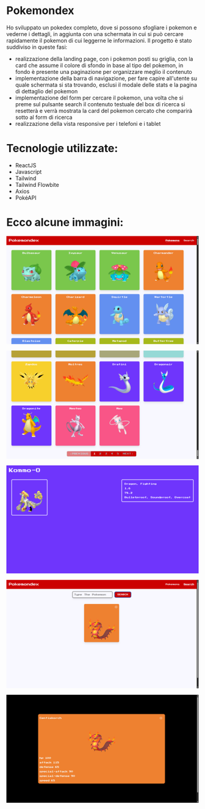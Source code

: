 # Pokemondex

Ho sviluppato un pokedex completo, dove si possono sfogliare i pokemon e vederne i dettagli, in aggiunta con una schermata in cui si può cercare rapidamente il pokemon di cui leggerne le informazioni. Il progetto è stato suddiviso in queste fasi: 
- realizzazione della landing page, con i pokemon posti su griglia, con la card che assume il colore di sfondo in base al tipo del pokemon, in fondo è presente una paginazione per organizzare meglio il contenuto
- implementazione della barra di navigazione, per fare capire all'utente su quale schermata si sta trovando, esclusi il modale delle stats e la pagina di dettaglio del pokemon
- implementazione del form per cercare il pokemon, una volta che si preme sul pulsante search il contenuto testuale del box di ricerca si resetterà e verrà mostrata la card del pokemon cercato che comparirà sotto al form di ricerca
- realizzazione della vista responsive per i telefoni e i tablet

# Tecnologie utilizzate:
- ReactJS
- Javascript
- Tailwind
- Tailwind Flowbite
- Axios
- PokéAPI

# Ecco alcune immagini:

![Landing](public/screenshots/landing.png)

![Pagination](public/screenshots/pagination.png)

![DetailsPage](public/screenshots/detailsPage.png)

![SearcherPage](public/screenshots/searcherPage.png)

![PokemondexModal](public/screenshots/pokemondexModal.png)